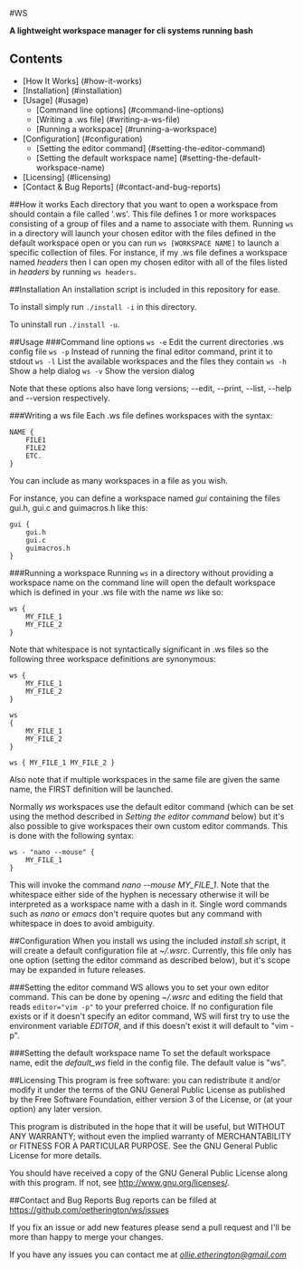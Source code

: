 #WS

**A lightweight workspace manager for cli systems running bash**

## Contents
 - [How It Works] (#how-it-works)
 - [Installation] (#installation)
 - [Usage] (#usage)
   - [Command line options] (#command-line-options)
   - [Writing a .ws file] (#writing-a-ws-file)
   - [Running a workspace] (#running-a-workspace)
 - [Configuration] (#configuration)
   - [Setting the editor command] (#setting-the-editor-command)
   - [Setting the default workspace name] (#setting-the-default-workspace-name)
 - [Licensing] (#licensing)
 - [Contact & Bug Reports] (#contact-and-bug-reports)

##How it works
Each directory that you want to open a workspace from should contain a file
called '.ws'. This file defines 1 or more workspaces consisting of a group of
files and a name to associate with them. Running `ws` in a directory will
launch your chosen editor with the files defined in the default workspace open
or you can run `ws [WORKSPACE NAME]` to launch a specific collection of files.
For instance, if my .ws file defines a workspace named *headers* then I can
open my chosen editor with all of the files listed in *headers* by running
`ws headers`.

##Installation
An installation script is included in this repository for ease.

To install simply run `./install -i` in this directory.

To uninstall run `./install -u`.

##Usage
###Command line options
`ws -e` Edit the current directories .ws config file
`ws -p` Instead of running the final editor command, print it to stdout
`ws -l` List the available workspaces and the files they contain
`ws -h` Show a help dialog
`ws -v` Show the version dialog

Note that these options also have long versions; --edit, --print, --list,
--help and --version respectively.

###Writing a ws file
Each .ws file defines workspaces with the syntax:
```
NAME {
	FILE1
	FILE2
	ETC.
}
```

You can include as many workspaces in a file as you wish.

For instance, you can define a workspace named *gui* containing the files
gui.h, gui.c and guimacros.h like this:
```
gui {
	gui.h
	gui.c
	guimacros.h
}
```

###Running a workspace
Running `ws` in a directory without providing a workspace name on the command
line will open the default workspace which is defined in your .ws file with the
name *ws* like so:
```
ws {
	MY_FILE_1
	MY_FILE_2
}
```

Note that whitespace is not syntactically significant in .ws files so the
following three workspace definitions are synonymous:
```
ws {
	MY_FILE_1
	MY_FILE_2
}

ws
{
	MY_FILE_1
	MY_FILE_2
}

ws { MY_FILE_1 MY_FILE_2 }
```

Also note that if multiple workspaces in the same file are given the same name,
the FIRST definition will be launched.

Normally *ws* workspaces use the default editor command (which can be set
using the method described in *Setting the editor command* below) but it's
also possible to give workspaces their own custom editor commands. This is
done with the following syntax:
```
ws - "nano --mouse" {
	MY_FILE_1
}
```
This will invoke the command *nano --mouse MY_FILE_1*. Note that the whitespace
either side of the hyphen is necessary otherwise it will be interpreted as a
workspace name with a dash in it. Single word commands such as *nano* or
*emacs* don't require quotes but any command with whitespace in does to avoid
ambiguity.

##Configuration
When you install ws using the included *install.sh* script, it will create a
default configuration file at *~/.wsrc*. Currently, this file only has one
option (setting the editor command as described below), but it's scope may be
expanded in future releases.

###Setting the editor command
WS allows you to set your own editor command. This can be done by opening
*~/.wsrc* and editing the field that reads `editor="vim -p"` to your preferred
choice. If no configuration file exists or if it doesn't specify an editor
command, WS will first try to use the environment variable *EDITOR*, and if
this doesn't exist it will default to "vim -p".

###Setting the default workspace name
To set the default workspace name, edit the *default_ws* field in the config
file. The default value is "ws".

##Licensing
This program is free software: you can redistribute it and/or modify it under
the terms of the GNU General Public License as published by the Free Software
Foundation, either version 3 of the License, or (at your option) any later
version.

This program is distributed in the hope that it will be useful, but WITHOUT ANY
WARRANTY; without even the implied warranty of MERCHANTABILITY or FITNESS FOR A
PARTICULAR PURPOSE. See the GNU General Public License for more details.

You should have received a copy of the GNU General Public License along with
this program.  If not, see http://www.gnu.org/licenses/.

##Contact and Bug Reports
Bug reports can be filled at https://github.com/oetherington/ws/issues

If you fix an issue or add new features please send a pull request and I'll be
more than happy to merge your changes.

If you have any issues you can contact me at *ollie.etherington@gmail.com*
